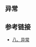 <!--
date: 2021-04-19T22:34:12+08:00
lastmod: 2021-04-19T22:34:12+08:00
-->
## 异常



## 参考链接

* [八、异常](http://cyc2018.gitee.io/cs-notes/#/notes/Java%20基础?id=%e5%85%ab%e3%80%81%e5%bc%82%e5%b8%b8)
